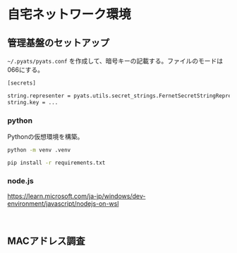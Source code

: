 # 自宅ネットワーク環境


## 管理基盤のセットアップ

`~/.pyats/pyats.conf` を作成して、暗号キーの記載する。ファイルのモードは066にする。

```bash
[secrets]

string.representer = pyats.utils.secret_strings.FernetSecretStringRepresenter
string.key = ...
```

### python

Pythonの仮想環境を構築。

```bash
python -m venv .venv
```

```bash
pip install -r requirements.txt
```

### node.js

https://learn.microsoft.com/ja-jp/windows/dev-environment/javascript/nodejs-on-wsl

<br>

## MACアドレス調査
